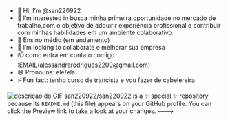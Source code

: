 - 👋 Hi, I’m @san220922
- 👀 I’m interested in busca minha primeira oportunidade no mercado de trabalho,com o objetivo de adquirir experiência profissional e contribuir com minhas habilidades em um ambiente colaborativo
- 🌱 Ensino médio (em andamento)
- 💞️ I’m looking to collaborate e melhorar sua empresa 
- 📫 como entra em contato comigo :EMAIL(alessandrarodrigues2209@gmail.com)
- 😄 Pronouns: ele/ela
- ⚡ Fun fact: tenho curso de trancista e vou fazer de cabelereira

![descrição do GIF](https://i.gifer.com/6n5E.gif)
san220922/san220922 is a ✨ special ✨ repository because its `README.md` (this file) appears on your GitHub profile.
You can click the Preview link to take a look at your changes.
--->
